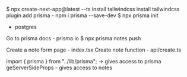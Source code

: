 $ npx create-next-app@latest --ts
install tailwindcss
install tailwindcss plugin
add prisma - npm i prisma --save-dev
$ npx prisma init

- postgres

Go to prisma docs - prisma.io
$ npx prisma notes push

Create a note form page - index.tsx
Create note function - api/create.ts

import { prisma } from "../lib/prisma"; -> gives access to prisma
geServerSideProps - gives access to notes
